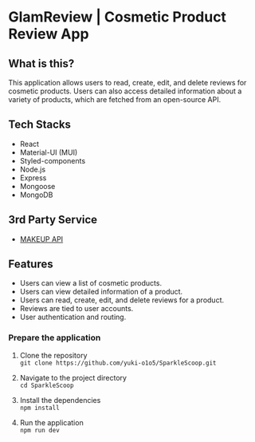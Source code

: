 # GlamReview | Cosmetic Product Review App

## What is this?

This application allows users to read, create, edit, and delete reviews for cosmetic products.
Users can also access detailed information about a variety of products, which are fetched from an open-source API.

## Tech Stacks

- React
- Material-UI (MUI)
- Styled-components
- Node.js
- Express
- Mongoose
- MongoDB

## 3rd Party Service

- [MAKEUP API](https://makeup-api.herokuapp.com/)

## Features

- Users can view a list of cosmetic products.
- Users can view detailed information of a product.
- Users can read, create, edit, and delete reviews for a product.
- Reviews are tied to user accounts.
- User authentication and routing.

### Prepare the application

1. Clone the repository  
   `git clone https://github.com/yuki-o1o5/SparkleScoop.git`

2. Navigate to the project directory  
   `cd SparkleScoop`

3. Install the dependencies  
   `npm install`

4. Run the application  
   `npm run dev`
